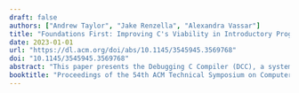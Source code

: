 ```yaml
---
draft: false
authors: ["Andrew Taylor", "Jake Renzella", "Alexandra Vassar"]
title: "Foundations First: Improving C's Viability in Introductory Programming Courses with the Debugging C Compiler"
date: 2023-01-01
url: "https://dl.acm.org/doi/abs/10.1145/3545945.3569768"
doi: "10.1145/3545945.3569768"
abstract: "This paper presents the Debugging C Compiler (DCC), a system that composes a suite of compilers with static and dynamic analysis tools to support introductory C programming students. Using C in our introductory computing courses exposes students to low-level mechanics of the operating system..."
booktitle: "Proceedings of the 54th ACM Technical Symposium on Computer Science Education"
---
```

